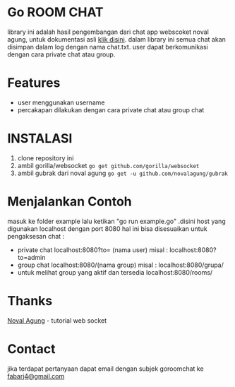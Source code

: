 
# Go ROOM CHAT
library ini adalah hasil pengembangan dari chat app webscoket noval agung, untuk dokumentasi asli  [klik disini](https://dasarpemrogramangolang.novalagung.com/C-28-golang-web-socket.html). dalam library ini semua chat akan disimpan dalam log dengan nama chat.txt. user dapat berkomunikasi dengan cara private chat atau group.

# Features
 - user menggunakan username
 - percakapan dilakukan dengan cara private chat atau group chat

# INSTALASI
1. clone repository ini
2. ambil gorilla/websocket
    `go get github.com/gorilla/websocket`
3. ambil gubrak dari noval agung
    `go get -u github.com/novalagung/gubrak`
# Menjalankan Contoh
masuk ke folder example lalu ketikan "go run example.go" .disini host yang digunakan localhost dengan port 8080 hal ini bisa disesuaikan
untuk pengaksesan chat :
 - private chat
    localhost:8080?to= (nama user) misal : localhost:8080?to=admin
 - group chat
    localhost:8080/(nama group) misal : localhost:8080/grupa/
 - untuk melihat group yang aktif dan tersedia
   localhost:8080/rooms/

# Thanks
[Noval Agung](https://github.com/novalagung/dasarpemrogramangolang) - tutorial web socket


# Contact
jika terdapat pertanyaan dapat email dengan subjek goroomchat ke fabarj4@gmail.com
